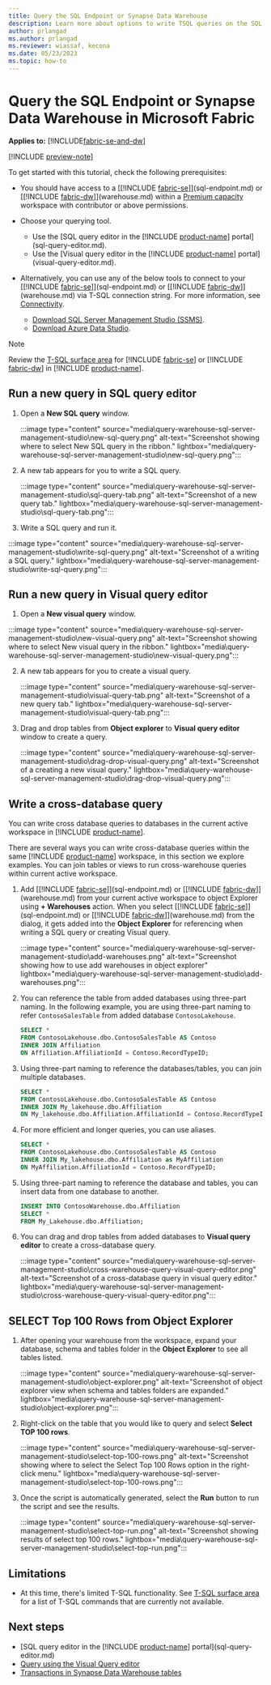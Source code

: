 ```yaml
---
title: Query the SQL Endpoint or Synapse Data Warehouse
description: Learn more about options to write TSQL queries on the SQL Endpoint or Synapse Data Warehouse in Microsoft Fabric.
author: prlangad
ms.author: prlangad
ms.reviewer: wiassaf, kecona
ms.date: 05/23/2023
ms.topic: how-to
---
```

# Query the SQL Endpoint or Synapse Data Warehouse in Microsoft Fabric

**Applies to:** [!INCLUDE[fabric-se-and-dw](includes/applies-to-version/fabric-se-and-dw.md)]

[!INCLUDE [preview-note](../includes/preview-note.md)]

To get started with this tutorial, check the following prerequisites:

- You should have access to a [[!INCLUDE [fabric-se](includes/fabric-se.md)]](sql-endpoint.md) or [[!INCLUDE [fabric-dw](includes/fabric-dw.md)]](warehouse.md) within a [Premium capacity](/power-bi/enterprise/service-premium-what-is) workspace with contributor or above permissions.
- Choose your querying tool. 
    - Use the [SQL query editor in the [!INCLUDE [product-name](../includes/product-name.md)] portal](sql-query-editor.md).
    - Use the [Visual query editor in the [!INCLUDE [product-name](../includes/product-name.md)] portal](visual-query-editor.md).

- Alternatively, you can use any of the below tools to connect to your [[!INCLUDE [fabric-se](includes/fabric-se.md)]](sql-endpoint.md) or [[!INCLUDE [fabric-dw](includes/fabric-dw.md)]](warehouse.md) via T-SQL connection string. For more information, see [Connectivity](connectivity.md).
    - [Download SQL Server Management Studio (SSMS)](/sql/ssms/download-sql-server-management-studio-ssms).
    - [Download Azure Data Studio](https://aka.ms/azuredatastudio).

> [!NOTE]
> Review the [T-SQL surface area](tsql-surface-area.md) for [!INCLUDE [fabric-se](includes/fabric-se.md)] or [!INCLUDE [fabric-dw](includes/fabric-dw.md)] in [!INCLUDE [product-name](../includes/product-name.md)].

## Run a new query in **SQL query editor**

1. Open a **New SQL query** window. 

   :::image type="content" source="media\query-warehouse-sql-server-management-studio\new-sql-query.png" alt-text="Screenshot showing where to select New SQL query in the ribbon." lightbox="media\query-warehouse-sql-server-management-studio\new-sql-query.png":::

2. A new tab appears for you to write a SQL query.

   :::image type="content" source="media\query-warehouse-sql-server-management-studio\sql-query-tab.png" alt-text="Screenshot of a new query tab." lightbox="media\query-warehouse-sql-server-management-studio\sql-query-tab.png":::

3. Write a SQL query and run it.

  :::image type="content" source="media\query-warehouse-sql-server-management-studio\write-sql-query.png" alt-text="Screenshot of a writing a SQL query." lightbox="media\query-warehouse-sql-server-management-studio\write-sql-query.png":::

## Run a new query in **Visual query editor**

1. Open a **New visual query** window.

  :::image type="content" source="media\query-warehouse-sql-server-management-studio\new-visual-query.png" alt-text="Screenshot showing where to select New visual query in the ribbon." lightbox="media\query-warehouse-sql-server-management-studio\new-visual-query.png":::

2. A new tab appears for you to create a visual query.

   :::image type="content" source="media\query-warehouse-sql-server-management-studio\visual-query-tab.png" alt-text="Screenshot of a new query tab." lightbox="media\query-warehouse-sql-server-management-studio\visual-query-tab.png":::

3. Drag and drop tables from **Object explorer** to **Visual query editor** window to create a query.

   :::image type="content" source="media\query-warehouse-sql-server-management-studio\drag-drop-visual-query.png" alt-text="Screenshot of a creating a new visual query." lightbox="media\query-warehouse-sql-server-management-studio\drag-drop-visual-query.png":::

## Write a cross-database query

You can write cross database queries to databases in the current active workspace in [!INCLUDE [product-name](../includes/product-name.md)].

There are several ways you can write cross-database queries within the same [!INCLUDE [product-name](../includes/product-name.md)] workspace, in this section we explore examples. You can join tables or views to run cross-warehouse queries within current active workspace.  

1. Add [[!INCLUDE [fabric-se](includes/fabric-se.md)]](sql-endpoint.md) or [[!INCLUDE [fabric-dw](includes/fabric-dw.md)]](warehouse.md) from your current active workspace to object Explorer using **+ Warehouses** action. When you select [[!INCLUDE [fabric-se](includes/fabric-se.md)]](sql-endpoint.md) or [[!INCLUDE [fabric-dw](includes/fabric-dw.md)]](warehouse.md) from the dialog, it gets added into the **Object Explorer** for referencing when writing a SQL query or creating Visual query.

    :::image type="content" source="media\query-warehouse-sql-server-management-studio\add-warehouses.png" alt-text="Screenshot showing how to use add warehouses in object explorer" lightbox="media\query-warehouse-sql-server-management-studio\add-warehouses.png":::

2. You can reference the table from added databases using three-part naming. In the following example, you are using three-part naming to refer `ContosoSalesTable` from added database `ContosoLakehouse`.

   ```sql
   SELECT * 
   FROM ContosoLakehouse.dbo.ContosoSalesTable AS Contoso
   INNER JOIN Affiliation
   ON Affiliation.AffiliationId = Contoso.RecordTypeID;
   ```

3. Using three-part naming to reference the databases/tables, you can join multiple databases.

   ```sql
   SELECT * 
   FROM ContosoLakehouse.dbo.ContosoSalesTable AS Contoso
   INNER JOIN My_lakehouse.dbo.Affiliation
   ON My_lakehouse.dbo.Affiliation.AffiliationId = Contoso.RecordTypeID;
   ```

4. For more efficient and longer queries, you can use aliases.

   ```sql
   SELECT * 
   FROM ContosoLakehouse.dbo.ContosoSalesTable AS Contoso
   INNER JOIN My_lakehouse.dbo.Affiliation as MyAffiliation
   ON MyAffiliation.AffiliationId = Contoso.RecordTypeID;
   ```

5. Using three-part naming to reference the database and tables, you can insert data from one database to another.

   ```sql
   INSERT INTO ContosoWarehouse.dbo.Affiliation
   SELECT * 
   FROM My_Lakehouse.dbo.Affiliation;
   ```

6. You can drag and drop tables from added databases to **Visual query editor** to create a cross-database query.

   :::image type="content" source="media\query-warehouse-sql-server-management-studio\cross-warehouse-query-visual-query-editor.png" alt-text="Screenshot of a cross-database query in visual query editor." lightbox="media\query-warehouse-sql-server-management-studio\cross-warehouse-query-visual-query-editor.png":::

## SELECT Top 100 Rows from Object Explorer

1. After opening your warehouse from the workspace, expand your database, schema and tables folder in the **Object Explorer** to see all tables listed.

   :::image type="content" source="media\query-warehouse-sql-server-management-studio\object-explorer.png" alt-text="Screenshot of object explorer view when schema and tables folders are expanded." lightbox="media\query-warehouse-sql-server-management-studio\object-explorer.png":::

1. Right-click on the table that you would like to query and select **Select TOP 100 rows**.

   :::image type="content" source="media\query-warehouse-sql-server-management-studio\select-top-100-rows.png" alt-text="Screenshot showing where to select the Select Top 100 Rows option in the right-click menu." lightbox="media\query-warehouse-sql-server-management-studio\select-top-100-rows.png":::

1. Once the script is automatically generated, select the **Run** button to run the script and see the results.

   :::image type="content" source="media\query-warehouse-sql-server-management-studio\select-top-run.png" alt-text="Screenshot showing results of select top 100 rows." lightbox="media\query-warehouse-sql-server-management-studio\select-top-run.png":::

## Limitations

- At this time, there's limited T-SQL functionality. See [T-SQL surface area](tsql-surface-area.md) for a list of T-SQL commands that are currently not available.

## Next steps

- [SQL query editor in the [!INCLUDE [product-name](../includes/product-name.md)] portal](sql-query-editor.md)
- [Query using the Visual Query editor](visual-query-editor.md)
- [Transactions in Synapse Data Warehouse tables](transactions.md)
